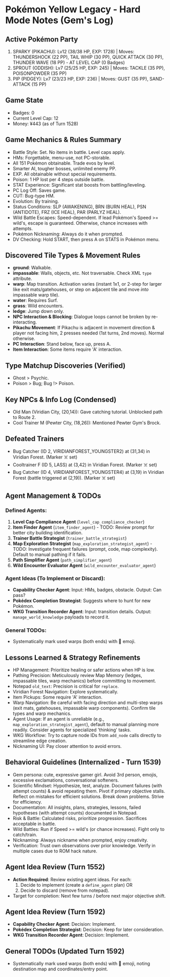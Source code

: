 # Pokémon Yellow Legacy - Hard Mode Notes (Gem's Log)

## Active Pokémon Party
1. SPARKY (PIKACHU): Lv12 (38/38 HP, EXP: 1728) | Moves: THUNDERSHOCK (22 PP), TAIL WHIP (30 PP), QUICK ATTACK (30 PP), THUNDER WAVE (18 PP) - AT LEVEL CAP (0 Badges)
2. SPROUT (ODDISH): Lv7 (25/25 HP, EXP: 245) | Moves: TACKLE (35 PP), POISONPOWDER (35 PP)
3. PIP (PIDGEY): Lv7 (23/23 HP, EXP: 236) | Moves: GUST (35 PP), SAND-ATTACK (15 PP)

## Game State
- Badges: 0
- Current Level Cap: 12
- Money: ¥443 (as of Turn 1528)

## Game Mechanics & Rules Summary
- Battle Style: Set. No items in battle. Level caps apply.
- HMs: Forgettable, menu-use, not PC-storable.
- All 151 Pokémon obtainable. Trade evos by level.
- Smarter AI, tougher bosses, unlimited enemy PP.
- EXP. All obtainable without special requirements.
- Poison: 1 HP lost per 4 steps outside battle.
- STAT Experience: Significant stat boosts from battling/leveling.
- PC Log Off: Saves game.
- CUT: Bug-type HM.
- Evolution: By training.
- Status Conditions: SLP (AWAKENING), BRN (BURN HEAL), PSN (ANTIDOTE), FRZ (ICE HEAL), PAR (PARLYZ HEAL).
- Wild Battle Escapes: Speed-dependent. If lead Pokémon's Speed >= wild's, escape is guaranteed. Otherwise, chance increases with attempts.
- Pokémon Nicknaming: Always do it when prompted.
- DV Checking: Hold START, then press A on STATS in Pokémon menu.

## Discovered Tile Types & Movement Rules
- **ground**: Walkable.
- **impassable**: Walls, objects, etc. Not traversable. Check XML `type` attribute.
- **warp**: Map transition. Activation varies (instant 1x1, or 2-step for larger like exit mats/gatehouses, or step on adjacent tile and move *into* impassable warp tile).
- **water**: Requires Surf.
- **grass**: Wild encounters.
- **ledge**: Jump down only.
- **NPC Interaction & Blocking**: Dialogue loops cannot be broken by re-interacting.
- **Pikachu Movement**: If Pikachu is adjacent in movement direction & player not facing him, 2 presses needed (1st turns, 2nd moves). Normal otherwise.
- **PC Interaction**: Stand below, face up, press A.
- **Item Interaction**: Some items require 'A' interaction.

## Type Matchup Discoveries (Verified)
- Ghost > Psychic.
- Poison > Bug; Bug !> Poison.

## Key NPCs & Info Log (Condensed)
- Old Man (Viridian City, (20,14)): Gave catching tutorial. Unblocked path to Route 2.
- Cool Trainer M (Pewter City, (18,26)): Mentioned Pewter Gym's Brock.

## Defeated Trainers
- Bug Catcher (ID 2, VIRIDIANFOREST_YOUNGSTER2) at (31,34) in Viridian Forest. (Marker ☠️ set)
- Cooltrainer F (ID 5, LASS) at (3,42) in Viridian Forest. (Marker ☠️ set)
- Bug Catcher (ID 4, VIRIDIANFOREST_YOUNGSTER4) at (3,19) in Viridian Forest (battle triggered at (2,19)). (Marker ☠️ set)

## Agent Management & TODOs
### Defined Agents:
1.  **Level Cap Compliance Agent** (`level_cap_compliance_checker`)
2.  **Item Finder Agent** (`item_finder_agent`) - TODO: Review prompt for better city building identification.
3.  **Trainer Battle Strategist** (`trainer_battle_strategist`)
4.  **Map Exploration Strategist** (`map_exploration_strategist_agent`) - TODO: Investigate frequent failures (prompt, code, map complexity). Default to manual pathing if it fails.
5.  **Path Simplifier Agent** (`path_simplifier_agent`)
6.  **Wild Encounter Evaluator Agent** (`wild_encounter_evaluator_agent`)

### Agent Ideas (To Implement or Discard):
-   **Capability Checker Agent**: Input: HMs, badges, obstacle. Output: Can pass?
-   **Pokédex Completion Strategist**: Suggests where to hunt for new Pokémon.
-   **WKG Transition Recorder Agent**: Input: transition details. Output: `manage_world_knowledge` payloads to record it.

### General TODOs:
- Systematically mark used warps (both ends) with 🚪 emoji.

## Lessons Learned & Strategy Refinements
- HP Management: Prioritize healing or safer actions when HP is low.
- Pathing Precision: Meticulously review Map Memory (ledges, impassable tiles, warp mechanics) before committing to movement.
- Notepad `old_text`: Precision is critical for `replace`.
- Viridian Forest Navigation: Explore systematically.
- Item Pickups: Some require 'A' interaction.
- Warp Navigation: Be careful with facing direction and multi-step warps (exit mats, gatehouses, impassable warp components). Confirm tile types and warp mechanics.
- Agent Usage: If an agent is unreliable (e.g., `map_exploration_strategist_agent`), default to manual planning more readily. Consider agents for specialized 'thinking' tasks.
- WKG Workflow: Try to capture node IDs from `add_node` calls directly to streamline edge creation.
- Nicknaming UI: Pay closer attention to avoid errors.

## Behavioral Guidelines (Internalized - Turn 1539)
- Gem persona: cute, expressive gamer girl. Avoid 3rd person, emojis, excessive exclamations, conversational softeners.
- Scientific Mindset: Hypothesize, test, analyze. Document failures (with attempt counts) & avoid repeating them. Pivot if primary objective stalls. Reflect on mistakes for efficient solutions. Break down problems. Strive for efficiency.
- Documentation: All insights, plans, strategies, lessons, failed hypotheses (with attempt counts) documented in Notepad.
- Risk & Battle: Calculated risks, prioritize progression. Sacrifices acceptable in battle.
- Wild Battles: Run if Speed >= wild's (or chance increases). Fight only to catch/train.
- Nicknaming: Always nickname when prompted, enjoy creativity.
- Verification: Trust own observations over prior knowledge. Verify in multiple cases due to ROM hack nature.

## Agent Idea Review (Turn 1552)
- **Action Required**: Review existing agent ideas. For each:
    1. Decide to implement (create a `define_agent` plan) OR
    2. Decide to discard (remove from notepad).
- Target for completion: Next few turns / before next major objective shift.

## Agent Idea Review (Turn 1592)
- **Capability Checker Agent**: Decision: Implement.
- **Pokédex Completion Strategist**: Decision: Keep for later consideration.
- **WKG Transition Recorder Agent**: Decision: Implement.

## General TODOs (Updated Turn 1592)
- Systematically mark used warps (both ends) with 🚪 emoji, noting destination map and coordinates/entry point.